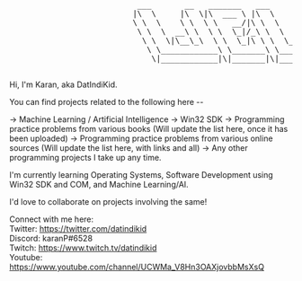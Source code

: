 <!---
- 👋 Hi, I’m @94kp
- 👀 I’m interested in ...
- 🌱 I’m currently learning ...
- 💞️ I’m looking to collaborate on ...
- 📫 How to reach me ...
--->

<!---
94kp/94kp is a ✨ special ✨ repository because its `README.md` (this file) appears on your GitHub profile.
You can click the Preview link to take a look at your changes.
--->
<pre>
                           ___       __   _______   ___       ________  ________  _____ ______   _______      
                          |\  \     |\  \|\  ___ \ |\  \     |\   ____\|\   __  \|\   _ \  _   \|\  ___ \     
                          \ \  \    \ \  \ \   __/|\ \  \    \ \  \___|\ \  \|\  \ \  \\\__\ \  \ \   __/|    
                           \ \  \  __\ \  \ \  \_|/_\ \  \    \ \  \    \ \  \\\  \ \  \\|__| \  \ \  \_|/__  
                            \ \  \|\__\_\  \ \  \_|\ \ \  \____\ \  \____\ \  \\\  \ \  \    \ \  \ \  \_|\ \ 
                             \ \____________\ \_______\ \_______\ \_______\ \_______\ \__\    \ \__\ \_______\
                              \|____________|\|_______|\|_______|\|_______|\|_______|\|__|     \|__|\|_______|
                                                                             
</pre>                                                                            
Hi, I'm Karan, aka DatIndiKid.

You can find projects related to the following here --

-> Machine Learning / Artificial Intelligence
-> Win32 SDK
-> Programming practice problems from various books (Will update the list here, once it has been uploaded)
-> Programming practice problems from various online sources (Will update the list here, with links and all)
-> Any other programming projects I take up any time.

I'm currently learning Operating Systems, Software Development using Win32 SDK and COM, and Machine Learning/AI.

I'd love to collaborate on projects involving the same!


Connect with me here: <br>
Twitter: https://twitter.com/datindikid<br>
Discord: karanP#6528<br>
Twitch: https://www.twitch.tv/datindikid<br>
Youtube: https://www.youtube.com/channel/UCWMa_V8Hn3OAXjovbbMsXsQ<br>
